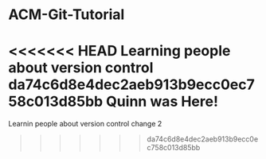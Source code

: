 # ACM-Git-Tutorial
<<<<<<< HEAD
Learning people about version control
da74c6d8e4dec2aeb913b9ecc0ec758c013d85bb
Quinn was Here!
=======
Learnin people about version control   change 2
>>>>>>> da74c6d8e4dec2aeb913b9ecc0ec758c013d85bb
